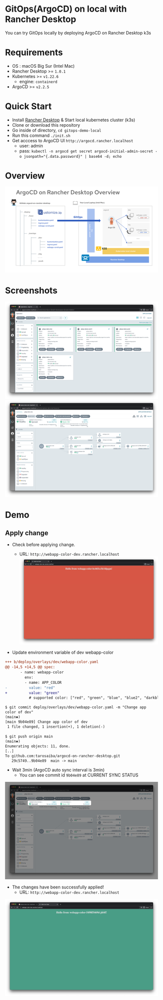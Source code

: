 # GitOps(ArgoCD) on local with Rancher Desktop

You can try GitOps locally by deploying ArgoCD on Rancher Desktop k3s

# Requirements
* OS : macOS Big Sur (Intel Mac)
* Rancher Desktop >= `1.0.1`
* Kubernetes >= `v1.22.6`
    - engine: `containerd`
* ArgoCD >= `v2.2.5`

# Quick Start
* Install [Rancher Desktop](https://rancherdesktop.io/) & Start local kubernetes cluster (k3s)
* Clone or download this repository
* Go inside of directory, `cd gitops-demo-local`
* Run this command `./init.sh`
* Get acccess to ArgoCD UI `http://argocd.rancher.localhost`
    - user: admin
    - pass: `kubectl -n argocd get secret argocd-initial-admin-secret -o jsonpath="{.data.password}" | base64 -d; echo`

# Overview

![Overview](./docs/images/overview.png)

# Screenshots

![ArgoCD-UI-01](./docs/images/argocd-ui-01.png)
![ArgoCD-UI-02](./docs/images/argocd-ui-02.png)

# Demo
## Apply change

* Check before applying change.
    - URL: `http://webapp-color-dev.rancher.localhost`
![DEMO-00](./docs/images/demo-00.png)

* Update environment variable of dev webapp-color

```diff
+++ b/deploy/overlays/dev/webapp-color.yaml
@@ -14,5 +14,5 @@ spec:
       - name: webapp-color
         env:
         - name: APP_COLOR
-          value: "red"
+          value: "green"
           # supported color: ["red", "green", "blue", "blue2", "darkblue", "pink"]
```

```
$ git commit deploy/overlays/dev/webapp-color.yaml -m "Change app color of dev"                                                                                                               (main✱)
[main 9b04e89] Change app color of dev
 1 file changed, 1 insertion(+), 1 deletion(-)

$ git push origin main                                                                                                                                                                        (main✱)
Enumerating objects: 11, done.
[..]
To github.com:tarosaiba/argocd-on-rancher-desktop.git
   29c5749..9b04e89  main -> main
```

* Wait 3min (ArgoCD auto sync interval is 3min)
    - You can see commit id `9b04e89` at CURRENT SYNC STATUS

![DEMO-01](./docs/images/demo-01.png)

* The changes have been successfully applied!
    - URL: `http://webapp-color-dev.rancher.localhost`

![DEMO-02](./docs/images/demo-02.png)
